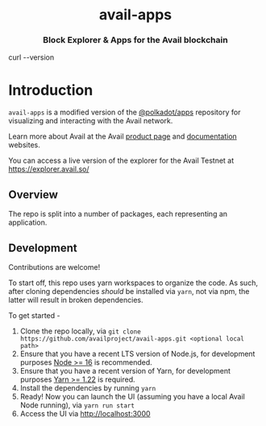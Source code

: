 <div align="Center">
<h1>avail-apps</h1>
<h3>Block Explorer & Apps for the Avail blockchain</h3>
</div>
curl --version

<br>

# Introduction

`avail-apps` is a modified version of the [@polkadot/apps](https://github.com/polkadot-js/apps) repository for visualizing and interacting with the Avail network.

Learn more about Avail at the Avail [product page](https://www.availproject.org) and [documentation](https://docs.availproject.org/) websites.

You can access a live version of the explorer for the Avail Testnet at https://explorer.avail.so/


## Overview

The repo is split into a number of packages, each representing an application.


## Development

Contributions are welcome!

To start off, this repo uses yarn workspaces to organize the code. As such, after cloning dependencies _should_ be installed via `yarn`, not via npm, the latter will result in broken dependencies.

To get started -

1. Clone the repo locally, via `git clone https://github.com/availproject/avail-apps.git <optional local path>`
2. Ensure that you have a recent LTS version of Node.js, for development purposes [Node >= 16](https://nodejs.org/en/) is recommended.
3. Ensure that you have a recent version of Yarn, for development purposes [Yarn >= 1.22](https://yarnpkg.com/docs/install) is required.
4. Install the dependencies by running `yarn`
5. Ready! Now you can launch the UI (assuming you have a local Avail Node running), via `yarn run start`
6. Access the UI via [http://localhost:3000](http://localhost:3000)
